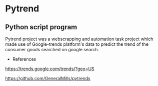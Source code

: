 # Pytrend

## Python script program

Pytrend project was a webscrapping and automation task project which made use of Google-trends platform's data to predict the trend of the consumer goods searched on google search.



* References 

https://trends.google.com/trends/?geo=US

https://github.com/GeneralMills/pytrends

